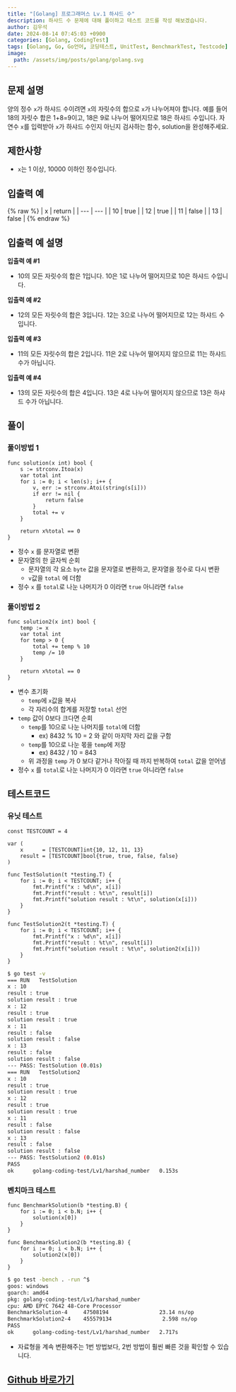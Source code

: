 ```yaml
---
title: "[Golang] 프로그래머스 Lv.1 하샤드 수"
description: 하샤드 수 문제에 대해 풀이하고 테스트 코드를 작성 해보겠습니다.
author: 김우석
date: 2024-08-14 07:45:03 +0900
categories: [Golang, CodingTest]
tags: [Golang, Go, Go언어, 코딩테스트, UnitTest, BenchmarkTest, Testcode]
image:
  path: /assets/img/posts/golang/golang.svg
---
```


## 문제 설명
양의 정수 `x`가 하샤드 수이려면 `x`의 자릿수의 합으로 `x`가 나누어져야 합니다. 예를 들어 18의 자릿수 합은 1+8=9이고, 18은 9로 나누어 떨어지므로 18은 하샤드 수입니다. 자연수 `x`를 입력받아 `x`가 하샤드 수인지 아닌지 검사하는 함수, solution을 완성해주세요.


## 제한사항
- `x`는 1 이상, 10000 이하인 정수입니다.


## 입출력 예
{% raw %}
| x | return |
| --- | --- |
| 10 | true |
| 12 | true |
| 11 | false |
| 13 | false |
{% endraw %}

## 입출력 예 설명
**입출력 예 #1**

- 10의 모든 자릿수의 합은 1입니다. 10은 1로 나누어 떨어지므로 10은 하샤드 수입니다.

**입출력 예 #2**

- 12의 모든 자릿수의 합은 3입니다. 12는 3으로 나누어 떨어지므로 12는 하샤드 수입니다.

**입출력 예 #3**

- 11의 모든 자릿수의 합은 2입니다. 11은 2로 나누어 떨어지지 않으므로 11는 하샤드 수가 아닙니다.

**입출력 예 #4**

- 13의 모든 자릿수의 합은 4입니다. 13은 4로 나누어 떨어지지 않으므로 13은 하샤드 수가 아닙니다.

## 풀이 
### 풀이방법 1
```golang
func solution(x int) bool {
	s := strconv.Itoa(x)
	var total int
	for i := 0; i < len(s); i++ {
		v, err := strconv.Atoi(string(s[i]))
		if err != nil {
			return false
		}
		total += v
	}

	return x%total == 0
}
```
- 정수 `x` 를 문자열로 변환
- 문자열의 한 글자씩 순회
	- 문자열의 각 요소 `byte` 값을 문자열로 변환하고, 문자열을 정수로 다시 변환
	- `v`값을 `total` 에 더함
- 정수 `x` 를 `total`로 나눈 나머지가 0 이라면 `true` 아니라면 `false`

### 풀이방법 2
```golang
func solution2(x int) bool {
	temp := x
	var total int
	for temp > 0 {
		total += temp % 10
		temp /= 10
	}

	return x%total == 0
}
```
- 변수 초기화
	- `temp`에 `x`값을 복사
	- 각 자리수의 합계를 저장할 `total` 선언
- `temp` 값이 0보다 크다면 순회
	- `temp`를 10으로 나눈 나머지를 `total`에 더함
		- ex) 8432 % 10 = 2 와 같이 마지막 자리 값을 구함
	- `temp`를 10으로 나눈 몫을 `temp`에 저장
		- ex) 8432 / 10 = 843
	- 위 과정을 `temp` 가 0 보다 같거나 작아질 때 까지 반복하여 `total` 값을 얻어냄
- 정수 `x` 를 `total`로 나눈 나머지가 0 이라면 `true` 아니라면 `false`


## 테스트코드
### 유닛 테스트
```golang
const TESTCOUNT = 4

var (
	x      = [TESTCOUNT]int{10, 12, 11, 13}
	result = [TESTCOUNT]bool{true, true, false, false}
)

func TestSolution(t *testing.T) {
	for i := 0; i < TESTCOUNT; i++ {
		fmt.Printf("x : %d\n", x[i])
		fmt.Printf("result : %t\n", result[i])
		fmt.Printf("solution result : %t\n", solution(x[i]))
	}
}

func TestSolution2(t *testing.T) {
	for i := 0; i < TESTCOUNT; i++ {
		fmt.Printf("x : %d\n", x[i])
		fmt.Printf("result : %t\n", result[i])
		fmt.Printf("solution result : %t\n", solution2(x[i]))
	}
}
```

```bash
$ go test -v
=== RUN   TestSolution
x : 10
result : true
solution result : true
x : 12
result : true
solution result : true
x : 11
result : false
solution result : false
x : 13
result : false
solution result : false
--- PASS: TestSolution (0.01s)
=== RUN   TestSolution2
x : 10
result : true
solution result : true
x : 12
result : true
solution result : true
x : 11
result : false
solution result : false
x : 13
result : false
solution result : false
--- PASS: TestSolution2 (0.01s)
PASS
ok      golang-coding-test/Lv1/harshad_number   0.153s
```


### 벤치마크 테스트
```golang
func BenchmarkSolution(b *testing.B) {
	for i := 0; i < b.N; i++ {
		solution(x[0])
	}
}

func BenchmarkSolution2(b *testing.B) {
	for i := 0; i < b.N; i++ {
		solution2(x[0])
	}
}
```

```bash
$ go test -bench . -run ^$
goos: windows
goarch: amd64
pkg: golang-coding-test/Lv1/harshad_number
cpu: AMD EPYC 7642 48-Core Processor
BenchmarkSolution-4     47508194                23.14 ns/op
BenchmarkSolution2-4    455579134                2.598 ns/op
PASS
ok      golang-coding-test/Lv1/harshad_number   2.717s
```

- 자료형을 계속 변환해주는 1번 방법보다, 2번 방법이 훨씬 빠른 것을 확인할 수 있습니다.

## [Github 바로가기](https://github.com/kr-goos/golang-coding-test/tree/master/programmers/Lv1/harshad_number)